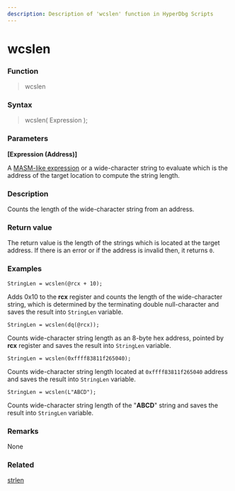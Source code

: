 ```yaml
---
description: Description of 'wcslen' function in HyperDbg Scripts
---
```


# wcslen

### Function

> wcslen

### Syntax

> wcslen( Expression );

### Parameters

**\[Expression (Address)]**

A [MASM-like expression](https://docs.hyperdbg.org/commands/scripting-language/assumptions-and-evaluations) or a wide-character string to evaluate which is the address of the target location to compute the string length.

### Description

Counts the length of the wide-character string from an address.

### Return value

The return value is the length of the strings which is located at the target address. If there is an error or if the address is invalid then, it returns `0`.

### Examples

`StringLen = wcslen(@rcx + 10);`

Adds 0x10 to the **rcx** register and counts the length of the wide-character string, which is determined by the terminating double null-character and saves the result into `StringLen` variable.

`StringLen = wcslen(dq(@rcx));`

Counts wide-character string length as an 8-byte hex address, pointed by **rcx** register and saves the result into `StringLen` variable.

`StringLen = wcslen(0xffff83811f265040);`

Counts wide-character string length located at `0xffff83811f265040` address and saves the result into `StringLen` variable.

`StringLen = wcslen(L"ABCD");`

Counts wide-character string length of the "**ABCD**" string and saves the result into `StringLen` variable.

### Remarks

None

### Related

[strlen](https://docs.hyperdbg.org/commands/scripting-language/functions/strings/strlen)
